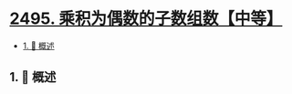 # [2495. 乘积为偶数的子数组数【中等】](https://github.com/Tdahuyou/TNotes.leetcode/tree/main/notes/2495.%20%E4%B9%98%E7%A7%AF%E4%B8%BA%E5%81%B6%E6%95%B0%E7%9A%84%E5%AD%90%E6%95%B0%E7%BB%84%E6%95%B0%E3%80%90%E4%B8%AD%E7%AD%89%E3%80%91)

<!-- region:toc -->

- [1. 📝 概述](#1--概述)

<!-- endregion:toc -->

## 1. 📝 概述
